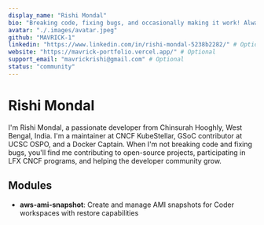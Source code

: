 ```yaml
---
display_name: "Rishi Mondal"
bio: "Breaking code, fixing bugs, and occasionally making it work! Always caffeinated, always committing"
avatar: "./.images/avatar.jpeg"
github: "MAVRICK-1"
linkedin: "https://www.linkedin.com/in/rishi-mondal-5238b2282/" # Optional
website: "https://mavrick-portfolio.vercel.app/" # Optional
support_email: "mavrickrishi@gmail.com" # Optional
status: "community"
---
```


# Rishi Mondal

I'm Rishi Mondal, a passionate developer from Chinsurah Hooghly, West Bengal, India.
I'm a maintainer at CNCF KubeStellar, GSoC contributor at UCSC OSPO, and a Docker Captain.
When I'm not breaking code and fixing bugs, you'll find me contributing to open-source projects,
participating in LFX CNCF programs, and helping the developer community grow.

## Modules

- **aws-ami-snapshot**: Create and manage AMI snapshots for Coder workspaces with restore capabilities
